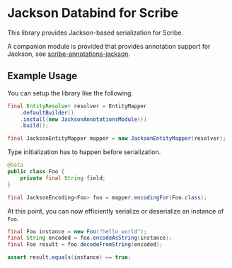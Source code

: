 # Jackson Databind for Scribe

This library provides Jackson-based serialization for Scribe.

A companion module is provided that provides annotation support for
Jackson, see [scribe-annotations-jackson](/annotations-jackson).

## Example Usage

You can setup the library like the following.

```java
final EntityResolver resolver = EntityMapper
    .defaultBuilder()
    .install(new JacksonAnnotationsModule())
    .build();

final JacksonEntityMapper mapper = new JacksonEntityMapper(resolver);
```

Type initialization has to happen before serialization.

```java
@Data
public class Foo {
    private final String field;
}

final JacksonEncoding<Foo> foo = mapper.encodingFor(Foo.class);
```

At this point, you can now efficiently serialize or deserialize an
instance of `Foo`.
 
```java
final Foo instance = new Foo("hello world");
final String encoded = foo.encodeAsString(instance);
final Foo result = foo.decodeFromString(encoded);

assert result.equals(instance) == true;
```


